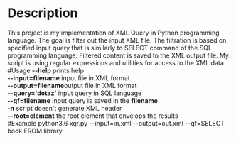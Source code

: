 # Description
This project is my implementation of XML Query in Python programming language. The goal is filter out the input XML file. The filtration is based on specified input query that is similarly to SELECT command of the SQL programming language.
Filtered content is saved to the XML output file. My script is using regular expressions and utilities for access to the XML data.
#Usage
<strong>--help</strong> prints help <br>
<strong>--input=filename</strong> input file in XML format<br>
<strong>--output=filename</strong>output file in XML format<br>
<strong>--query='dotaz'</strong> input query in SQL language<br>
<strong>--qf=filename</strong> input query is saved in the <strong>filename</strong><br>
<strong>-n</strong> script doesn't generate XML header<br>
<strong>--root=element</strong> the root element that envelops the results<br>
#Example
python3.6 xqr.py --input=in.xml --output=out.xml --qf=SELECT book FROM library
